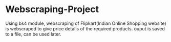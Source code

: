 # Webscraping-Project
Using bs4 module, webscraping of Flipkart(Indian Online Shopping website) is webscraped to give price details of the required products.
ouput is saved to a file, can be used later.
